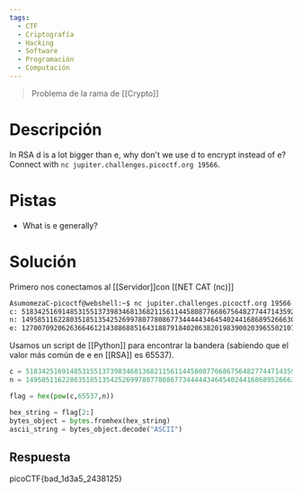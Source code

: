 ```yaml
---
tags:
  - CTF
  - Criptografía
  - Hacking
  - Software
  - Programación
  - Computación
---
```

>Problema de la rama de [[Crypto]]
# Descripción
In RSA d is a lot bigger than e, why don't we use d to encrypt instead of e? Connect with `nc jupiter.challenges.picoctf.org 19566`.
# Pistas
- What is e generally?
# Solución
Primero nos conectamos al [[Servidor]]con [[NET CAT (nc)]]
```bash
AsumomezaC-picoctf@webshell:~$ nc jupiter.challenges.picoctf.org 19566
c: 51834251691485315513739834681368211561144580877668675648277447143592849277229492619665151693191838325757509878273689673405228600344907302706980138967150069276186775603025558318833406049461709371624858535266415261004594351212816741235056706197704204512014896245529873388873908855879325513052713199000443816545
n: 149585116228035185135425269978077808677344444346454024416868952666302699304428037539444724529493545638747381536619223763171680107421132349724114339219265757771986797375731270224799250321281178698944512553983199324981011998035104578102139671832502954446462994591954014483600645091806763585349441407661139551583
e: 127007092062636646121438868851643188791840206382019839002039655021078378668460536016027613354954733159407633025698104983470225057256952707636882103328746230832455535553798344592947040795880794492936240092611609205441229814413434343398177972367280494328414985418147496759116865158340031903013916923451290189873
```

Usamos un script de [[Python]] para encontrar la bandera (sabiendo que el valor más común de e en [[RSA]] es 65537).
```python
c = 51834251691485315513739834681368211561144580877668675648277447143592849277229492619665151693191838325757509878273689673405228600344907302706980138967150069276186775603025558318833406049461709371624858535266415261004594351212816741235056706197704204512014896245529873388873908855879325513052713199000443816545
n = 149585116228035185135425269978077808677344444346454024416868952666302699304428037539444724529493545638747381536619223763171680107421132349724114339219265757771986797375731270224799250321281178698944512553983199324981011998035104578102139671832502954446462994591954014483600645091806763585349441407661139551583

flag = hex(pow(c,65537,n))

hex_string = flag[2:]
bytes_object = bytes.fromhex(hex_string)
ascii_string = bytes_object.decode("ASCII")
```
## Respuesta
picoCTF{bad_1d3a5_2438125}